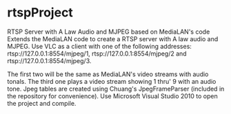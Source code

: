 # rtspProject
RTSP Server with A Law Audio and MJPEG based on MediaLAN's code
Extends the MediaLAN code to create a RTSP server with A law audio and MJPEG. Use VLC as a client with one of the following addresses:
rtsp://127.0.0.1:8554/mjpeg/1,
rtsp://127.0.0.1:8554/mjpeg/2 and
rtsp://127.0.0.1:8554/mjpeg/3.

The first two will be the same as MediaLAN's video streams with audio tonals. The third one plays a video stream showing 
1 thru' 9 with an audio tone. Jpeg tables are created using Chuang's JpegFrameParser (included in the repository for convenience). 
Use Microsoft Visual Studio 2010 to open the project and compile.
